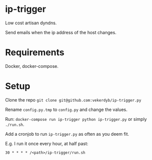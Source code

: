 # ip-trigger
Low cost artisan dyndns.

Send emails when the ip address of the host changes.

# Requirements

Docker, docker-compose.

# Setup

Clone the repo `git clone git@github.com:vekerdyb/ip-trigger.py`

Rename `config.py.tmp` to `config.py` and change the values.

Run: `docker-compose run ip-trigger python ip-trigger.py` or simply `./run.sh`.

Add a cronjob to run `ip-trigger.py` as often as you deem fit.

E.g. I run it once every hour, at half past:
```
30 * * * * /<path>/ip-trigger/run.sh
```

